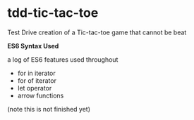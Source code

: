 # tdd-tic-tac-toe
Test Drive creation of a Tic-tac-toe game that cannot be beat

**ES6 Syntax Used**

a log of ES6 features used throughout

- for in iterator
- for of iterator
- let operator
- arrow functions

(note this is not finished yet)
